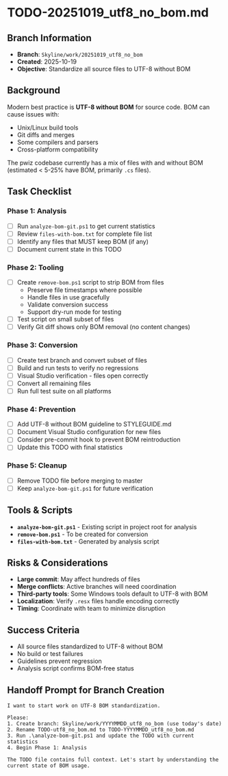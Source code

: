 # TODO-20251019_utf8_no_bom.md

## Branch Information
- **Branch**: `Skyline/work/20251019_utf8_no_bom`
- **Created**: 2025-10-19
- **Objective**: Standardize all source files to UTF-8 without BOM

## Background
Modern best practice is **UTF-8 without BOM** for source code. BOM can cause issues with:
- Unix/Linux build tools
- Git diffs and merges  
- Some compilers and parsers
- Cross-platform compatibility

The pwiz codebase currently has a mix of files with and without BOM (estimated < 5-25% have BOM, primarily `.cs` files).

## Task Checklist

### Phase 1: Analysis
- [ ] Run `analyze-bom-git.ps1` to get current statistics
- [ ] Review `files-with-bom.txt` for complete file list
- [ ] Identify any files that MUST keep BOM (if any)
- [ ] Document current state in this TODO

### Phase 2: Tooling
- [ ] Create `remove-bom.ps1` script to strip BOM from files
  - Preserve file timestamps where possible
  - Handle files in use gracefully
  - Validate conversion success
  - Support dry-run mode for testing
- [ ] Test script on small subset of files
- [ ] Verify Git diff shows only BOM removal (no content changes)

### Phase 3: Conversion
- [ ] Create test branch and convert subset of files
- [ ] Build and run tests to verify no regressions
- [ ] Visual Studio verification - files open correctly
- [ ] Convert all remaining files
- [ ] Run full test suite on all platforms

### Phase 4: Prevention
- [ ] Add UTF-8 without BOM guideline to STYLEGUIDE.md
- [ ] Document Visual Studio configuration for new files
- [ ] Consider pre-commit hook to prevent BOM reintroduction
- [ ] Update this TODO with final statistics

### Phase 5: Cleanup
- [ ] Remove TODO file before merging to master
- [ ] Keep `analyze-bom-git.ps1` for future verification

## Tools & Scripts
- **`analyze-bom-git.ps1`** - Existing script in project root for analysis
- **`remove-bom.ps1`** - To be created for conversion
- **`files-with-bom.txt`** - Generated by analysis script

## Risks & Considerations
- **Large commit**: May affect hundreds of files
- **Merge conflicts**: Active branches will need coordination
- **Third-party tools**: Some Windows tools default to UTF-8 with BOM
- **Localization**: Verify `.resx` files handle encoding correctly
- **Timing**: Coordinate with team to minimize disruption

## Success Criteria
- All source files standardized to UTF-8 without BOM
- No build or test failures
- Guidelines prevent regression
- Analysis script confirms BOM-free status

## Handoff Prompt for Branch Creation

```
I want to start work on UTF-8 BOM standardization.

Please:
1. Create branch: Skyline/work/YYYYMMDD_utf8_no_bom (use today's date)
2. Rename TODO-utf8_no_bom.md to TODO-YYYYMMDD_utf8_no_bom.md
3. Run .\analyze-bom-git.ps1 and update the TODO with current statistics
4. Begin Phase 1: Analysis

The TODO file contains full context. Let's start by understanding the current state of BOM usage.
```